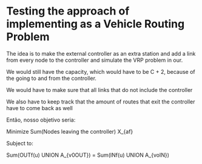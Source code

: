 # Testing the approach of implementing as a Vehicle Routing Problem

The idea is to make the external controller as an extra station and add a link from every node to the controller and simulate the VRP problem in our.

We would still have the capacity, which would have to be C + 2, because of the going to and from the controller.

We would have to make sure that all links that do not include the controller

We also have to keep track that the amount of routes that exit the controller have to come back as well


Então, nosso objetivo seria:

Minimize Sum(Nodes leaving the controller) X_{af}

Subject to:

Sum(OUTf(u) UNION A_{v0OUT}) = Sum(INf(u) UNION A_{voIN})
